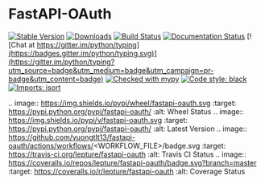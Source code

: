 FastAPI-OAuth
==============

[![Stable Version](https://img.shields.io/pypi/v/fastapi-oauth?color=blue)](https://pypi.org/project/fastapi-oauth/)
[![Downloads](https://img.shields.io/pypi/dm/fastapi-oauth)](https://pypistats.org/packages/fastapi-oauth)
[![Build Status](https://github.com/vuongtlt13/fastapi-oauth/actions/workflows/test.yml/badge.svg)](https://github.com/vuongtlt13/fastapi-oauth/actions)
[![Documentation Status](https://readthedocs.org/projects/mypy/badge/?version=latest)](https://mypy.readthedocs.io/en/latest/?badge=latest)
[![Chat at https://gitter.im/python/typing](https://badges.gitter.im/python/typing.svg)](https://gitter.im/python/typing?utm_source=badge&utm_medium=badge&utm_campaign=pr-badge&utm_content=badge)
[![Checked with mypy](http://www.mypy-lang.org/static/mypy_badge.svg)](http://mypy-lang.org/)
[![Code style: black](https://img.shields.io/badge/code%20style-black-000000.svg)](https://github.com/psf/black)
[![Imports: isort](https://img.shields.io/badge/%20imports-isort-%231674b1?style=flat&labelColor=ef8336)](https://pycqa.github.io/isort/)


.. image:: https://img.shields.io/pypi/wheel/fastapi-oauth.svg
   :target: https://pypi.python.org/pypi/fastapi-oauth/
   :alt: Wheel Status
.. image:: https://img.shields.io/pypi/v/fastapi-oauth.svg
   :target: https://pypi.python.org/pypi/fastapi-oauth/
   :alt: Latest Version
.. image:: https://github.com/vuongtlt13/fastapi-oauth/actions/workflows/<WORKFLOW_FILE>/badge.svg
   :target: https://travis-ci.org/lepture/fastapi-oauth
   :alt: Travis CI Status
.. image:: https://coveralls.io/repos/lepture/fastapi-oauth/badge.svg?branch=master
   :target: https://coveralls.io/r/lepture/fastapi-oauth
   :alt: Coverage Status
